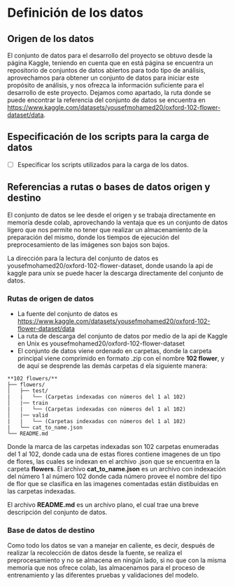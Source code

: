 # Definición de los datos

## Origen de los datos

El conjunto de datos para el desarrollo del proyecto se obtuvo desde la página Kaggle, teniendo en cuenta que en está página se encuentra un repositorio de conjuntos de datos abiertos para todo tipo de análisis, aprovechamos para obtener un conjunto de datos para iniciar este propósito de análisis, y nos ofrezca la información suficiente para el desarrollo de este proyecto. Dejamos como apartado, la ruta donde se puede encontrar la referencia del conjunto de datos se encuentra en https://www.kaggle.com/datasets/yousefmohamed20/oxford-102-flower-dataset/data.

## Especificación de los scripts para la carga de datos

- [ ] Especificar los scripts utilizados para la carga de los datos. 

## Referencias a rutas o bases de datos origen y destino

El conjunto de datos se lee desde el origen y se trabaja directamente en memoría desde colab, aprovechando la ventaja que es un conjunto de datos lígero que nos permite no tener que realizar un almacenamiento de la preparación del mismo, donde los tiempos de ejecución del preprocesamiento de las imágenes son bajos son bajos.

La dirección para la lectura del conjunto de datos es yousefmohamed20/oxford-102-flower-dataset, donde usando la api de kaggle para unix se puede hacer la descarga directamente del conjunto de datos.

### Rutas de origen de datos

-  La fuente del conjunto de datos es https://www.kaggle.com/datasets/yousefmohamed20/oxford-102-flower-dataset/data
-  La ruta de descarga del conjunto de datos por medio de la api de Kaggle en Unix es yousefmohamed20/oxford-102-flower-dataset
-  El conjunto de datos viene ordenado en carpetas, donde la carpeta principal viene comprimido en formato .zip con el nombre **102 flower**, y de aquí se desprende las demás carpetas d ela siguiente manera:
```
**102 flowers/**
├── flowers/
│   ├── test/
|   |   └── (Carpetas indexadas con números del 1 al 102)
│   |── train
|   |   └── (Carpetas indexadas con números del 1 al 102)
│   |── valid
|   |   └── (Carpetas indexadas con números del 1 al 102)
|   └── cat_to_name.json
└── README.md
```

Donde la marca de las carpetas indexadas son 102 carpetas enumeradas del 1 al 102, donde cada una de estas flores contiene imagenes de un tipo de flores, las cuales se indexan en el archivo .json que se encuentra en la carpeta **flowers**. El archivo **cat_to_name.json** es un archivo con indexación del número 1 al número 102 donde cada número provee el nombre del tipo de flor que se clasifica en las imagenes comentadas están distibuidas en las carpetas indexadas.

El archivo **README.md** es un archivo plano, el cual trae una breve descripción del conjunto de datos.

### Base de datos de destino

Como todo los datos se van a manejar en caliente, es decir, después de realizar la recolección de datos desde la fuente, se realiza el preprocesamiento y no se almacena en ningún lado, si no que con la misma memoría que nos ofrece colab, las almacenamos para el proceso de entrenamiento y las diferentes pruebas y validaciones del modelo.
